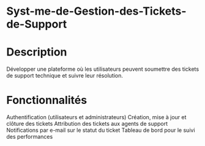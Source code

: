 # Syst-me-de-Gestion-des-Tickets-de-Support

# Description
Développer une plateforme où les utilisateurs peuvent soumettre des tickets de support technique et suivre leur résolution.

# Fonctionnalités
Authentification (utilisateurs et administrateurs)
Création, mise à jour et clôture des tickets
Attribution des tickets aux agents de support
Notifications par e-mail sur le statut du ticket
Tableau de bord pour le suivi des performances
